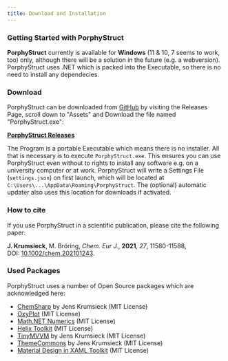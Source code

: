 ```yaml
---
title: Download and Installation
---
```

### Getting Started with PorphyStruct

**PorphyStruct** currently is available for **Windows** (11 & 10, 7 seems to work, too) only, although there will be a solution in the future (e.g. a webversion). PorphyStruct uses .NET which is packed into the Executable, so there is no need to install any dependecies.

### Download

PorphyStruct can be downloaded from [GitHub](https://github.com/JensKrumsieck/PorphyStruct) by visiting the Releases Page, scroll down to "Assets" and Download the file named "PorphyStruct.exe":

**[PorphyStruct Releases](https://github.com/JensKrumsieck/PorphyStruct/releases)**

The Program is a portable Executable which means there is no installer. All that is necessary is to execute `PorphyStruct.exe`. This ensures you can use PorphyStruct even without to rights to install any software e.g. on a university computer or at work. PorphyStruct will write a Settings File (`settings.json`) on first launch, which will be located at `C:\Users\...\AppData\Roaming\PorphyStruct`. The (optional) automatic updater also uses this location for downloads if activated.

### How to cite

If you  use PorphyStruct in a scientific publication, please cite the following paper:

<!--StartFragment-->

**J. Krumsieck**, M. Bröring, *Chem. Eur J.*, **2021**, *27*, 11580-11588, DOI: [10.1002/chem.202101243](https://doi.org/10.1002/chem.202101243).

<!--EndFragment-->

### Used Packages

PorphyStruct uses a number of Open Source packages which are acknowledged here:

<!--StartFragment-->

* [ChemSharp](https://github.com/JensKrumsieck/ChemSharp) by Jens Krumsieck (MIT License)
* [OxyPlot](https://github.com/oxyplot/oxyplot) (MIT License)
* [Math.NET Numerics](https://github.com/mathnet/mathnet-numerics) (MIT License)
* [Helix Toolkit](https://github.com/helix-toolkit/helix-toolkit) (MIT License)
* [TinyMVVM](http://github.com/JensKrumsieck/TinyMVVM) by Jens Krumsieck (MIT License)
* [ThemeCommons](http://github.com/JensKrumsieck/ThemeCommons) by Jens Krumsieck (MIT License)
* [Material Design in XAML Toolkit](https://github.com/MaterialDesignInXAML/MaterialDesignInXamlToolkit) (MIT License)

<!--EndFragment-->